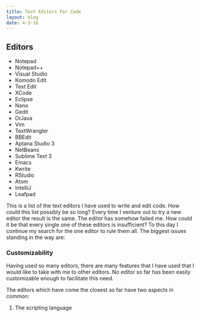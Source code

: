 ```yaml
---
title: Text Editors For Code
layout: blog
date: 4-3-16
---
```

## Editors

* Notepad
* Notepad++
* Visual Studio
* Komodo Edit
* Text Edit
* XCode
* Eclipse
* Nano
* Gedit
* DrJava
* Vim
* TextWrangler
* BBEdit
* Aptana Studio 3
* NetBeans
* Sublime Text 3
* Emacs
* Kwrite
* RStudio
* Atom
* IntelliJ
* Leafpad

This is a list of the text editors I have used to write and edit code. How could this list possibly be so long? Every time I venture out to try a new editor the result is the same. The editor has somehow failed me. How could it be that every single one of these editors is insufficient? To this day I continue my search for the one editor to rule them all. The biggest issues standing in the way are:

### Customizability

Having used so many editors, there are many features that I have used that I would like to take with me to other editors. No editor so far has been easily customizable enough to facilitate this need.

The editors which have come the closest so far have two aspects in common:

1) The scripting language